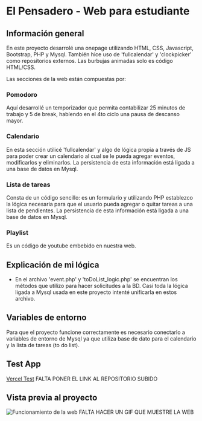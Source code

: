 # El Pensadero - Web para estudiante

## Información general
En este proyecto desarrolé una onepage utilizando  HTML, CSS, Javascript, Bootstrap, PHP y Mysql. También hice uso de 'fullcalendar' y 'clockpicker' como repositorios externos. Las burbujas animadas solo es código HTML/CSS.

Las secciones de la web están compuestas por:
### Pomodoro
Aquí desarrollé un temporizador que permita contabilizar 25 minutos de trabajo y 5 de break, habíendo en el 4to ciclo una pausa de descanso mayor.
### Calendario
En esta sección utilicé 'fullcalendar' y algo de lógica propia a través de JS para poder crear un calendario al cual se le pueda agregar eventos, modificarlos y eliminarlos. La persistencia de esta información está ligada a una base de datos en Mysql.
### Lista de tareas
Consta de un código sencillo: es un formulario y utilizando PHP establezco la lógica necesaria para que el usuario pueda agregar o quitar tareas a una lista de pendientes. La persistencia de esta información está ligada a una base de datos en Mysql.
### Playlist
Es un código de youtube embebido en nuestra web.

## Explicación de mi lógica
- En el archivo 'event.php' y 'toDoList_logic.php' se encuentran los métodos que utilizo para hacer solicitudes a la BD. Casi toda la lógica ligada a Mysql usada en este proyecto intenté unificarla en estos archivo.

## Variables de entorno
Para que el proyecto funcione correctamente es necesario conectarlo a variables de entorno de Mysql ya que utiliza base de dato para el calendario y la lista de tareas (to do list).

 ## Test App
 [Vercel Test](https://pildora-gamma-flax.vercel.app/) FALTA PONER EL LINK AL REPOSITORIO SUBIDO

 ## Vista previa al proyecto
![Funcionamiento de la web](./public/images/Pildora[ScreenRecorder].gif) FALTA HACER UN GIF QUE MUESTRE LA WEB